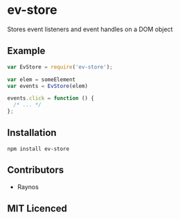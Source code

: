 # ev-store

Stores event listeners and event handles on a DOM object

## Example

```js
var EvStore = require('ev-store');

var elem = someElement
var events = EvStore(elem)

events.click = function () {
  /* ... */
};
```

## Installation

`npm install ev-store`

## Contributors

 - Raynos

## MIT Licenced

